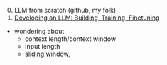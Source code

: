 0. LLM from scratch (github, my folk)
1. [Developing an LLM: Building, Training, Finetuning](https://www.youtube.com/watch?v=kPGTx4wcm_w)

- wondering about
  - context length/context window
  - Input length
  - sliding window,
